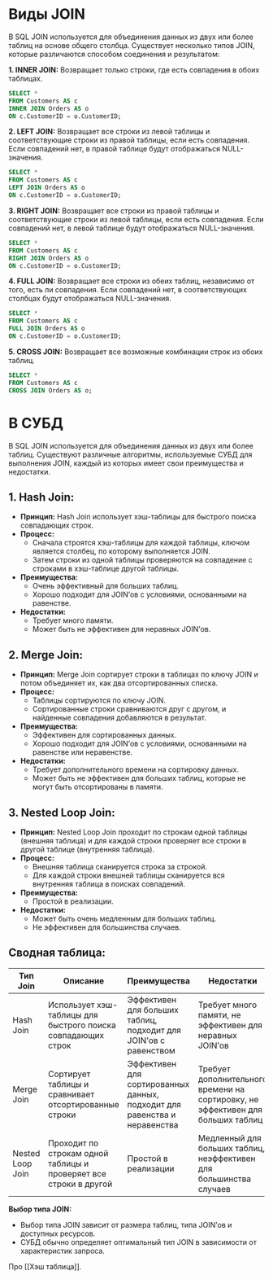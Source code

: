 
# Виды JOIN
В SQL JOIN используется для объединения данных из двух или более таблиц на основе общего столбца. Существует несколько типов JOIN, которые различаются способом соединения и результатом:

**1. INNER JOIN:** Возвращает только строки, где есть совпадения в обоих таблицах.

```sql
SELECT * 
FROM Customers AS c
INNER JOIN Orders AS o
ON c.CustomerID = o.CustomerID;
```

**2. LEFT JOIN:** Возвращает все строки из левой таблицы и соответствующие строки из правой таблицы, если есть совпадения. Если совпадений нет, в правой таблице будут отображаться NULL-значения.

```sql
SELECT * 
FROM Customers AS c
LEFT JOIN Orders AS o
ON c.CustomerID = o.CustomerID;
```

**3. RIGHT JOIN:** Возвращает все строки из правой таблицы и соответствующие строки из левой таблицы, если есть совпадения. Если совпадений нет, в левой таблице будут отображаться NULL-значения.

```sql
SELECT * 
FROM Customers AS c
RIGHT JOIN Orders AS o
ON c.CustomerID = o.CustomerID;
```

**4. FULL JOIN:** Возвращает все строки из обеих таблиц, независимо от того, есть ли совпадения. Если совпадений нет, в соответствующих столбцах будут отображаться NULL-значения.

```sql
SELECT * 
FROM Customers AS c
FULL JOIN Orders AS o
ON c.CustomerID = o.CustomerID;
```

**5. CROSS JOIN:** Возвращает все возможные комбинации строк из обоих таблиц.

```sql
SELECT * 
FROM Customers AS c
CROSS JOIN Orders AS o;
```
# В СУБД

В SQL JOIN используется для объединения данных из двух или более таблиц. Существуют различные алгоритмы, используемые СУБД для выполнения JOIN, каждый из которых имеет свои преимущества и недостатки.

## 1. Hash Join:

- **Принцип:** Hash Join использует хэш-таблицы для быстрого поиска совпадающих строк.
- **Процесс:**
    - Сначала строятся хэш-таблицы для каждой таблицы, ключом является столбец, по которому выполняется JOIN.
    - Затем строки из одной таблицы проверяются на совпадение с строками в хэш-таблице другой таблицы.
- **Преимущества:**
    - Очень эффективный для больших таблиц.
    - Хорошо подходит для JOIN’ов с условиями, основанными на равенстве.
- **Недостатки:**
    - Требует много памяти.
    - Может быть не эффективен для неравных JOIN’ов.

## 2. Merge Join:

- **Принцип:** Merge Join сортирует строки в таблицах по ключу JOIN и потом объединяет их, как два отсортированных списка.
- **Процесс:**
    - Таблицы сортируются по ключу JOIN.
    - Сортированные строки сравниваются друг с другом, и найденные совпадения добавляются в результат.
- **Преимущества:**
    - Эффективен для сортированных данных.
    - Хорошо подходит для JOIN’ов с условиями, основанными на равенстве или неравенстве.
- **Недостатки:**
    - Требует дополнительного времени на сортировку данных.
    - Может быть не эффективен для больших таблиц, которые не могут быть отсортированы в памяти.

## 3. Nested Loop Join:

- **Принцип:** Nested Loop Join проходит по строкам одной таблицы (внешняя таблица) и для каждой строки проверяет все строки в другой таблице (внутренняя таблица).
- **Процесс:**
    - Внешняя таблица сканируется строка за строкой.
    - Для каждой строки внешней таблицы сканируется вся внутренняя таблица в поисках совпадений.
- **Преимущества:**
    - Простой в реализации.
- **Недостатки:**
    - Может быть очень медленным для больших таблиц.
    - Не эффективен для большинства случаев.

## Сводная таблица:

| Тип Join         | Описание                                                          | Преимущества                                                              | Недостатки                                                                      |
| ---------------- | ----------------------------------------------------------------- | ------------------------------------------------------------------------- | ------------------------------------------------------------------------------- |
| Hash Join        | Использует хэш-таблицы для быстрого поиска совпадающих строк      | Эффективен для больших таблиц, подходит для JOIN’ов с равенством          | Требует много памяти, не эффективен для неравных JOIN’ов                        |
| Merge Join       | Сортирует таблицы и сравнивает отсортированные строки             | Эффективен для сортированных данных, подходит для равенства и неравенства | Требует дополнительного времени на сортировку, не эффективен для больших таблиц |
| Nested Loop Join | Проходит по строкам одной таблицы и проверяет все строки в другой | Простой в реализации                                                      | Медленный для больших таблиц, неэффективен для большинства случаев              |

**Выбор типа JOIN:**

- Выбор типа JOIN зависит от размера таблиц, типа JOIN’ов и доступных ресурсов.
- СУБД обычно определяет оптимальный тип JOIN в зависимости от характеристик запроса.

Про [[Хэш таблица]].